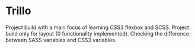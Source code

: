 # Trillo

Project build with a main focus of learning CSS3 flexbox and SCSS. Project build only for layout (0 functionality implemented). Checking the difference between SASS variables and CSS3 variables.